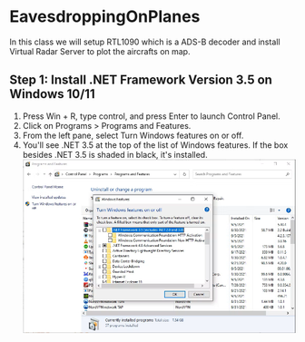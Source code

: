 # EavesdroppingOnPlanes
In this class we will setup RTL1090 which is a ADS-B decoder and install Virtual Radar Server to plot the aircrafts on map. 

## Step 1: Install .NET Framework Version 3.5 on Windows 10/11

1. Press Win + R, type control, and press Enter to launch Control Panel.
2. Click on Programs > Programs and Features.
3. From the left pane, select Turn Windows features on or off.
4. You'll see .NET 3.5 at the top of the list of Windows features. If the box besides .NET 3.5 is shaded in black, it's installed.
![step1](https://raw.githubusercontent.com/A3XX/EavesdroppingOnPlanes/main/img/dotnet.png)
